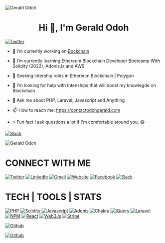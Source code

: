 ![Gerald Odoh](https://raw.githubusercontent.com/halfrost/halfrost/master/icons/header_.png)

<h1 align="center">  Hi 👋, I'm Gerald Odoh </h1>

[![Twitter](https://img.shields.io/twitter/url/https/twitter.com/cloudposse.svg?style=social&label=Follow%20%40GeraldOdoh)](https://twitter.com/xanta_codes)

- 🔭 I’m currently working on <a href="https://www.udemy.com/course/blockchain-developer/learn/lecture/24673866#announcements">Bockchain</a>

- 🌱 I’m currently learning Ethereum Blockchain Developer Bootcamp With Solidity (2022), AdonisJs and AWS

- 👯 Seeking intership roles in Ethereum Blockchain | Polygon

- 🤔 I’m looking for help with Intenships that will boost my knowlegde on Blockchain

- 💬 Ask me about PHP, Laravel, Javascript and Anything

- 📫 How to reach me: <a href="mailto:https://contactodohgerald.com">https://contactodohgerald.com</a>

- ⚡ Fun fact I ask questions a lot if I'm comfortable around you. 😄

[![Slack](https://hits.seeyoufarm.com/api/count/incr/badge.svg?url=https%3A%2F%2Fgithub.com%2Fcontactodohgerald1212%2Fhit-counter)]()  

![Gerald Odoh](https://raw.githubusercontent.com/onimur/.github/master/.resources/git-header.svg)

# CONNECT WITH ME

[![Twitter](https://img.shields.io/badge/Twitter-1DA1F2?style=for-the-badge&logo=twitter&logoColor=white)](https://twitter.com/xanta_codes) [![LinkedIn](https://img.shields.io/badge/LinkedIn-0077B5?style=for-the-badge&logo=linkedin&logoColor=white)](https://www.linkedin.com/in/odoh-gerald-3ab5b3102) [![Gmail](https://img.shields.io/badge/Gmail-D14836?style=for-the-badge&logo=gmail&logoColor=white)](mailto:https://contactodohgerald.com) [![Website](https://img.shields.io/badge/website-000000?style=for-the-badge&logo=About.me&logoColor=white)](https://contactxanta.com) [![Facebook](https://img.shields.io/badge/Facebook-1877F2?style=for-the-badge&logo=facebook&logoColor=white)](https://facebook.com/contactodohgerald) [![Slack](https://img.shields.io/badge/Slack-4A154B?style=for-the-badge&logo=slack&logoColor=white)]()   

# TECH | TOOLS | STATS

[![PHP](https://img.shields.io/badge/PHP-777BB4?style=for-the-badge&logo=php&logoColor=white)]() [![Solidity](https://img.shields.io/badge/Solidity-e6e6e6?style=for-the-badge&logo=solidity&logoColor=black)]() [![Javascript](https://img.shields.io/badge/JavaScript-323330?style=for-the-badge&logo=javascript&logoColor=F7DF1E)]() [![Adonis](https://img.shields.io/badge/adonis%20js-220052?style=for-the-badge&logo=adonisjs&logoColor=white)]() [![Chakra](https://img.shields.io/badge/Chakra--UI-319795?style=for-the-badge&logo=chakra-ui&logoColor=white)]() [![jQuery](https://img.shields.io/badge/jQuery-0769AD?style=for-the-badge&logo=jquery&logoColor=white)]() [![Laravel](https://img.shields.io/badge/Laravel-FF2D20?style=for-the-badge&logo=laravel&logoColor=white)]() [![NPM](https://img.shields.io/badge/npm-CB3837?style=for-the-badge&logo=npm&logoColor=white)]() [![React](https://img.shields.io/badge/React-20232A?style=for-the-badge&logo=react&logoColor=61DAFB)]()  [![Web3Js](https://img.shields.io/badge/web3.js-F16822?style=for-the-badge&logo=web3.js&logoColor=white)]() [![Stripe](https://img.shields.io/badge/Stripe-626CD9?style=for-the-badge&logo=Stripe&logoColor=white)]() 

[![Github](https://github-readme-stats.vercel.app/api?username=contactodohgerald)]() 

[![Github](https://github-readme-stats.vercel.app/api/top-langs/?username=contactodohgerald)]() 



